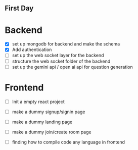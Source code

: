 ## First Day

 # Backend 
 - [x] set up mongodb for backend and make the schema
 - [x] Add authentication 
 - [ ] set up the web socket layer for the backend 
 - [ ] structure the web socket folder of the backend 
 - [ ] set up the gemini api / open ai api for question generation 

 # Frontend
 - [ ] Init a empty react project
 - [ ] make a dummy signup/signin page
 - [ ] make a dummy landing page 
 - [ ] make a dummy join/create room page 
 - [ ] finding how to compile code any language in frontend


